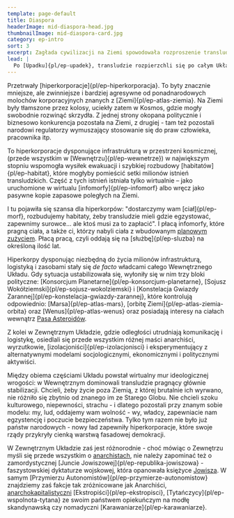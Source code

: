 ```yaml
---
template: page-default
title: Diaspora
headerImage: mid-diaspora-head.jpg
thumbnailImage: mid-diaspora-card.jpg
category: ep-intro
sort: 3
excerpt: Zagłada cywilizacji na Ziemi spowodowała rozproszenie transludzi na cały Układ Słoneczny a nawet poza niego
lead: |
  Po [Upadku]{pl/ep-upadek}, transludzie rozpierzchli się po całym Układzie Słonecznym. Znane ze Starego Globu państwa upadły, kiedy rządy pokazały, że nie są w stanie zapobiec katastrofie. Podobnie upadły stare ponadpaństwowe korporacje i organizacje.
---
```

Przetrwały [hiperkorporacje]{pl/ep-hiperkorporacja}. To byty znacznie mniejsze, ale zwinniejsze i bardziej agresywne od ponadnarodowych molochów korporacyjnych znanych z [Ziemi]{pl/ep-atlas-ziemia}. Na Ziemi były tłamszone przez kolosy, uciekły zatem w Kosmos, gdzie mogły swobodnie rozwinąć skrzydła. Z jednej strony okopana politycznie i biznesowo konkurencja pozostała na Ziemi, z drugiej - tam też pozostali narodowi regulatorzy wymuszający stosowanie się do praw człowieka, pracownika itp.

To hiperkorporacje dysponujące infrastrukturą w przestrzeni kosmicznej, (przede wszystkim w [Wewnętrzu]{pl/ep-wewnetrze}) w największym stopniu wspomogła wysiłek ewakuacji i szybkiej rozbudowy [habitatów]{pl/ep-habitat}, które mogłyby pomieścić setki milionów istnień transludzkich. Część z tych istnień istniała tylko wirtualnie – jako uruchomione w wirtualu [infomorfy]{pl/ep-infomorf} albo wręcz jako pasywne kopie zapasowe poległych na Ziemi.

I tu pojawiła się szansa dla hiperkorpów: "dostarczymy wam [ciał]{pl/ep-morf}, rozbudujemy habitaty, żeby transludzie mieli gdzie egzystować, zapewnimy surowce… ale ktoś musi za to zapłacić". I płacą infomorfy, które pragną ciała, a także ci, którzy nabyli ciała z wbudowanym [planowym zużyciem](https://pl.wikipedia.org/wiki/Planowane_postarzanie_produktu). Płacą pracą, czyli oddają się na [służbę]{pl/ep-sluzba} na określoną ilość lat.

Hiperkorpy dysponując niezbędną do życia milionów infrastrukturą, logistyką i zasobami stały się _de facto_ władcami całego Wewnętrznego Układu. Gdy sytuacja ustabilizowała się, wyłoniły się w nim trzy bloki polityczne: [Konsorcjum Planetarne]{pl/ep-konsorcjum-planetarne}, [Sojusz Wokółziemski]{pl/ep-sojusz-wokolziemski} i [Konstelacja Gwiazdy Zarannej]{pl/ep-konstelacja-gwiazdy-zarannej}, które kontrolują odpowiednio: [Marsa]{pl/ep-atlas-mars}, [orbitę Ziemi]{pl/ep-atlas-ziemia-orbita} oraz [Wenus]{pl/ep-atlas-wenus} oraz posiadają interesy na ciałach wewnątrz [Pasa Asteroidów](#).

Z kolei w Zewnętrznym Układzie, gdzie odległości utrudniają komunikację i logistykę, osiedlali się przede wszystkim różnej maści anarchiści, wyrzutkowie, [izolacjoniści]{pl/ep-izolacjonisci} i eksperymentujący z alternatywnymi modelami socjologicznymi, ekonomicznymi i politycznymi aktywiści.

Między obiema częściami Układu powstał wirtualny mur ideologicznej wrogości: w Wewnętrznym dominowali transludzie pragnący głównie stabilizacji. Chcieli, żeby życie poza Ziemią, z której brutalnie ich wyrwano, nie różniło się zbytnio od znanego im ze Starego Globu. Nie chcieli szoku kulturowego, niepewności, strachu - i dlatego pozostali przy znanym sobie modelu: my, lud, oddajemy wam wolność - wy, władcy, zapewniacie nam egzystencję i poczucie bezpieczeństwa. Tylko tym razem nie było już państw narodowych - nowy ład zapewniły hiperkorporacje, które swoje rządy przykryły cienką warstwą fasadowej demokracji.

W Zewnętrznym Układzie zaś jest różnorodnie - choć mówiąc o Zewnętrzu myśli się przede wszystkim o [anarchistach](#), nie należy zapominać też o zamordystycznej [Juncie Jowiszowej]{pl/ep-republika-jowiszowa} - faszystowskiej dyktaturze wojskowej, która opanowała księżyce [Jowisza](#). W samym [Przymierzu Autonomistów]{pl/ep-przymierze-autonomistow} znajdziemy zaś fakcje tak zróżnicowane jak Anarchiści, [anarchokapitalistyczni](http://pl.wikipedia.org/wiki/Anarchokapitalizm) [Ekstropiści]{pl/ep-ekstropisci}, [Tytańczycy]{pl/ep-wspolnota-tytana} ze swoim państwem opiekuńczym na modłę skandynawską czy nomadyczni [Karawaniarze]{pl/ep-karawaniarze}.
